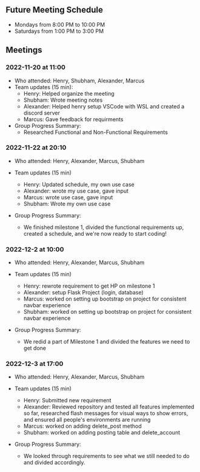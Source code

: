 ## Future Meeting Schedule
 - Mondays from 8:00 PM to 10:00 PM 
 - Saturdays from 1:00 PM to 3:00 PM

## Meetings
### 2022-11-20 at 11:00
- Who attended: Henry, Shubham, Alexander, Marcus
- Team updates (15 min):
  - Henry: Helped organize the meeting
  - Shubham: Wrote meeting notes
  - Alexander: Helped henry setup VSCode with WSL and created a discord server
  - Marcus: Gave feedback for requirments
- Group Progress Summary:
  - Researched Functional and Non-Functional Requirements

### 2022-11-22 at 20:10
- Who attended: Henry, Alexander, Marcus, Shubham

- Team updates (15 min)
  - Henry: Updated schedule, my own use case
  - Alexander: wrote my use case, gave input
  - Marcus: wrote use case, gave input
  - Shubham: Wrote my own use case
- Group Progress Summary:
  - We finished milestone 1, divided the functional requirements up, created a schedule, and we're now ready to start coding!
  
### 2022-12-2 at 10:00
- Who attended: Henry, Alexander, Marcus, Shubham

- Team updates (15 min)
  - Henry: rewrote requirement to get HP on milestone 1
  - Alexander: setup Flask Project (login, database)
  - Marcus: worked on setting up bootstrap on project for consistent navbar experience 
  - Shubham: worked on setting up bootstrap on project for consistent navbar experience 
- Group Progress Summary:
  - We redid a part of Milestone 1 and divided the features we need to get done

### 2022-12-3 at 17:00
- Who attended: Henry, Alexander, Marcus, Shubham

- Team updates (15 min)
  - Henry: Submitted new requirement
  - Alexander: Reviewed repository and tested all features implemented so far, researched flash messages for visual ways to show errors, and ensured all people's environments are running
  - Marcus: worked on adding delete_post method 
  - Shubham: worked on adding posting table and delete_account
- Group Progress Summary:
  - We looked through requirements to see what we still needed to do and divided accordingly.